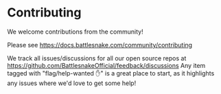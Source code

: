# Contributing

We welcome contributions from the community!

Please see https://docs.battlesnake.com/community/contributing

We track all issues/discussions for all our open source repos at https://github.com/BattlesnakeOfficial/feedback/discussions
Any item tagged with "flag/help-wanted ✋" is a great place to start, as it highlights any issues where we'd love to get some help!
